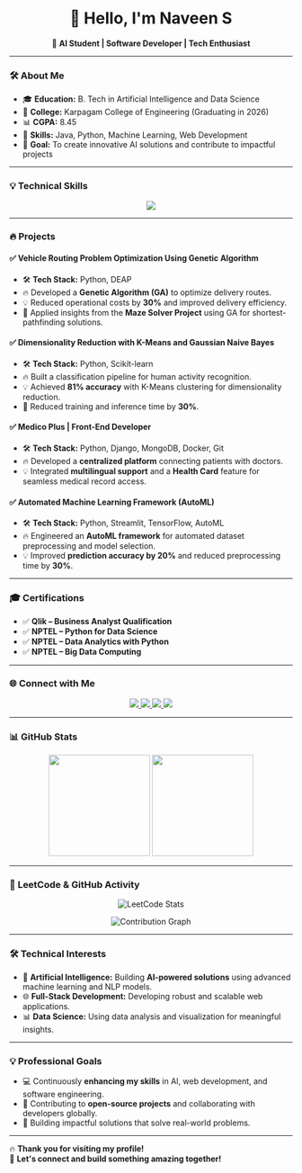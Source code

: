 <h1 align="center">👋 Hello, I'm Naveen S</h1>
<p align="center">
🚀 <b>AI Student | Software Developer | Tech Enthusiast</b>  
</p>

---

### 🛠️ **About Me**
- 🎓 **Education:** B. Tech in Artificial Intelligence and Data Science  
- 🏫 **College:** Karpagam College of Engineering (Graduating in 2026)  
- 📊 **CGPA:** 8.45  
- 🌟 **Skills:** Java, Python, Machine Learning, Web Development  
- 🎯 **Goal:** To create innovative AI solutions and contribute to impactful projects  

---

### 💡 **Technical Skills**
<p align="center">
  <img src="https://skillicons.dev/icons?i=python,java,tensorflow,mongodb,docker,git,github,vscode,streamlit,react" />
</p>

---

### 🔥 **Projects**
#### ✅ **Vehicle Routing Problem Optimization Using Genetic Algorithm**
- 🛠️ **Tech Stack:** Python, DEAP  
- 🔥 Developed a **Genetic Algorithm (GA)** to optimize delivery routes.  
- 💡 Reduced operational costs by **30%** and improved delivery efficiency.  
- 🚀 Applied insights from the **Maze Solver Project** using GA for shortest-pathfinding solutions.  

#### ✅ **Dimensionality Reduction with K-Means and Gaussian Naive Bayes**
- 🛠️ **Tech Stack:** Python, Scikit-learn  
- 🔥 Built a classification pipeline for human activity recognition.  
- 💡 Achieved **81% accuracy** with K-Means clustering for dimensionality reduction.  
- 🚀 Reduced training and inference time by **30%**.  

#### ✅ **Medico Plus | Front-End Developer**
- 🛠️ **Tech Stack:** Python, Django, MongoDB, Docker, Git  
- 🔥 Developed a **centralized platform** connecting patients with doctors.  
- 💡 Integrated **multilingual support** and a **Health Card** feature for seamless medical record access.  

#### ✅ **Automated Machine Learning Framework (AutoML)**  
- 🛠️ **Tech Stack:** Python, Streamlit, TensorFlow, AutoML  
- 🔥 Engineered an **AutoML framework** for automated dataset preprocessing and model selection.  
- 💡 Improved **prediction accuracy by 20%** and reduced preprocessing time by **30%**.  

---

### 🎓 **Certifications**
- ✅ **Qlik – Business Analyst Qualification**  
- ✅ **NPTEL – Python for Data Science**  
- ✅ **NPTEL – Data Analytics with Python**  
- ✅ **NPTEL – Big Data Computing**

---

### 🌐 **Connect with Me**
<p align="center">
  <a href="https://leetcode.com/u/naveenselvan/">
    <img src="https://img.shields.io/badge/LeetCode-FFA116?style=for-the-badge&logo=leetcode&logoColor=black" />
  </a>
  <a href="https://github.com/naveencreation">
    <img src="https://img.shields.io/badge/GitHub-181717?style=for-the-badge&logo=github" />
  </a>
  <a href="https://www.linkedin.com/in/naveen0004/">
    <img src="https://img.shields.io/badge/LinkedIn-0A66C2?style=for-the-badge&logo=linkedin&logoColor=white" />
  </a>
  <a href="mailto:naveenselvan0004@gmail.com">
    <img src="https://img.shields.io/badge/Email-red?style=for-the-badge&logo=gmail" />
  </a>
</p>

---

### 📊 **GitHub Stats**
<p align="center">
  <img src="https://github-readme-stats.vercel.app/api?username=naveencreation&show_icons=true&theme=calm" height="180em" />
  <img src="https://github-readme-streak-stats.herokuapp.com/?user=naveencreation&theme=calm" height="180em" />
</p>

---

### 🚀 **LeetCode & GitHub Activity**
<p align="center">
  <img src="https://leetcard.jacoblin.cool/naveenselvan?ext=heatmap" alt="LeetCode Stats" />
</p>

<p align="center">
  <img src="https://github-contribution-graph.ezcode.io/?username=naveencreation&theme=blueberry" alt="Contribution Graph" />
</p>

---

### 🛠️ **Technical Interests**
- 🤖 **Artificial Intelligence:** Building **AI-powered solutions** using advanced machine learning and NLP models.  
- 🌐 **Full-Stack Development:** Developing robust and scalable web applications.  
- 📊 **Data Science:** Using data analysis and visualization for meaningful insights.  

---

### 💡 **Professional Goals**
- 💻 Continuously **enhancing my skills** in AI, web development, and software engineering.  
- 🌟 Contributing to **open-source projects** and collaborating with developers globally.  
- 🚀 Building impactful solutions that solve real-world problems.  

---

🔥 **Thank you for visiting my profile!**  
🌟 **Let's connect and build something amazing together!**
